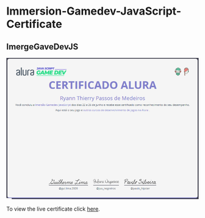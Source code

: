 # Immersion-Gamedev-JavaScript-Certificate
## ImergeGaveDevJS
![certificado_alura](https://github.com/RyannThi/aluracert/blob/master/Certif.png)

To view the live certificate click [here](https://github.com/RyannThi/aluracert/blob/master/index.html "here").
